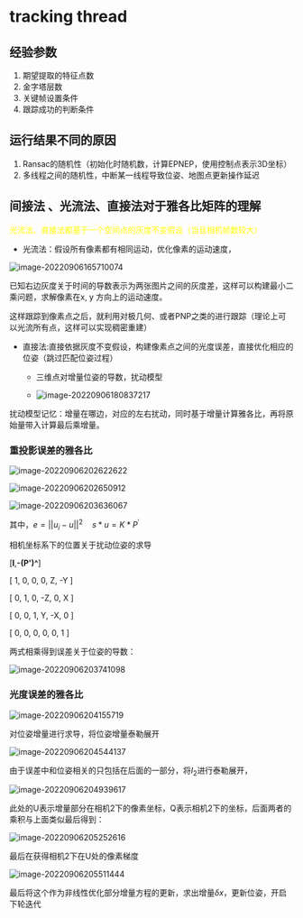 # tracking thread
## 经验参数
1. 期望提取的特征点数
2. 金字塔层数
3. 关键帧设置条件
4. 跟踪成功的判断条件
## 运行结果不同的原因
1. Ransac的随机性（初始化时随机数，计算EPNEP，使用控制点表示3D坐标）
2. 多线程之间的随机性，中断某一线程导致位姿、地图点更新操作延迟

## 间接法 、光流法、直接法对于雅各比矩阵的理解

<font color=yellow> 光流法、直接法都基于一个空间点的灰度不变假设（当且相机帧数较大）</font>

* 光流法：假设所有像素都有相同运动，优化像素的运动速度，

![image-20220906165710074](C:\Users\way\AppData\Roaming\Typora\typora-user-images\image-20220906165710074.png)

已知右边灰度关于时间的导数表示为两张图片之间的灰度差，这样可以构建最小二乘问题，求解像素在x, y 方向上的运动速度。

这样跟踪到像素点之后，就利用对极几何、或者PNP之类的进行跟踪（理论上可以光流所有点，这样可以实现稠密重建）

* 直接法:直接依据灰度不变假设，构建像素点之间的光度误差，直接优化相应的位姿（跳过匹配位姿过程）

  * 三维点对增量位姿的导数，扰动模型

  <cecnter>

  * ![image-20220906180837217](C:\Users\way\AppData\Roaming\Typora\typora-user-images\image-20220906180837217.png)

  </center>		

扰动模型记忆：增量在哪边，对应的左右扰动，同时基于增量计算雅各比，再将原始量带入计算最后乘增量。

### 重投影误差的雅各比

![image-20220906202622622](C:\Users\way\AppData\Roaming\Typora\typora-user-images\image-20220906202622622.png)

![image-20220906202650912](C:\Users\way\AppData\Roaming\Typora\typora-user-images\image-20220906202650912.png)

![image-20220906203636067](C:\Users\way\AppData\Roaming\Typora\typora-user-images\image-20220906203636067.png)

其中，$e = || u_i - u||^2 \quad s * u = K * P^\prime$

相机坐标系下的位置关于扰动位姿的求导

[**I**,**-(P')^**]

[ 1, 0, 0, 0, Z, -Y ]

[ 0, 1, 0, -Z, 0, X ]

[ 0, 0, 1, Y, -X, 0 ]

[ 0, 0, 0, 0, 0, 1 ]

两式相乘得到误差关于位姿的导数：

![image-20220906203741098](C:\Users\way\AppData\Roaming\Typora\typora-user-images\image-20220906203741098.png)



### 光度误差的雅各比

![image-20220906204155719](C:\Users\way\AppData\Roaming\Typora\typora-user-images\image-20220906204155719.png)

对位姿增量进行求导，将位姿增量泰勒展开

![image-20220906204544137](C:\Users\way\AppData\Roaming\Typora\typora-user-images\image-20220906204544137.png)

由于误差中和位姿相关的只包括在后面的一部分，将$I_2$进行泰勒展开，

![image-20220906204939617](C:\Users\way\AppData\Roaming\Typora\typora-user-images\image-20220906204939617.png)

此处的U表示增量部分在相机2下的像素坐标，Q表示相机2下的坐标，后面两者的乘积与上面类似最后得到：

![image-20220906205252616](C:\Users\way\AppData\Roaming\Typora\typora-user-images\image-20220906205252616.png)

最后在获得相机2下在U处的像素梯度

![image-20220906205511444](C:\Users\way\AppData\Roaming\Typora\typora-user-images\image-20220906205511444.png)

最后将这个作为非线性优化部分增量方程的更新，求出增量$\delta x$，更新位姿，开启下轮迭代
